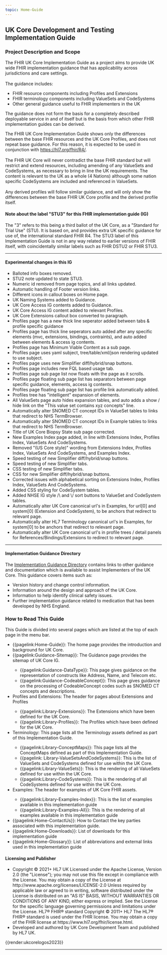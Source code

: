 ```yaml
---
topic: Home-Guide
---
```

## UK Core Development and Testing Implementation Guide ##

<p>
<h3>Project Description and Scope</h3>

The FHIR UK Core Implementation Guide as a project aims to provide UK wide FHIR implementation guidance that has applicability across jurisdictions and care settings.
<br><br>
The guidance includes: 
<ul>
<li>FHIR resource components including Profiles and Extensions</li>
<li>FHIR terminology components including ValueSets and CodeSystems</li>
<li>Other general guidance useful to FHIR implementers in the UK</li>
</ul>
</p>
<p>
The guidance does not form the basis for a completely described deployable service in and of itself but is the basis from which other FHIR implementation guides can be derived.
</p>
<p>
The FHIR UK Core Implementation Guide shows only the differences between the base FHIR resources and the UK Core Profiles, and does not repeat base guidance. For this reason, it is expected to be used in conjunction with <a href="https://hl7.org/fhir/R4/">https://hl7.org/fhir/R4/</a>. 
<br><br>
The FHIR UK Core will never contradict the base FHIR standard but will restrict and extend resources, including amending of any ValueSets and CodeSystems, as necessary to bring in line the UK requirements. The content is relevant to the UK as a whole (4 Nations) although some nation specific CodeSystems are included and referenced in ValueSets. 
<br><br>
Any derived profiles will follow similar guidance, and will only show the differences between the base FHIR UK Core profile and the derived profile itself.
</p>

<div markdown="span" class="alert alert-warning" role="alert"><h4><i class="fa fa-info-circle"></i> Note about the label "STU3" for this FHIR implementation guide (IG)</h4>
The "3" refers to this being a third ballot of the UK Core, as a "Standard for Trial Use" (STU). It is based on, and provides extra UK specific guidance for use of, the international standard FHIR R4. The STU3 label of this Implementation Guide is not in any way related to earlier versions of FHIR itself, with coincidentally similar labels such as FHIR DSTU2 or FHIR STU3.
</div>

---

<div markdown="span" class="alert alert-success" role="alert"><h4><i class="fa fa-flask"></i> Experimental changes in this IG </h4>
<ul>
<li>Balloted info boxes removed.</li>
<li>STU2 note updated to state STU3.</li>
<li>Numeric id removed from page topics, and all links updated.</li>
<li>Automatic handling of Footer version links.</li>
<li>Different icons in callout boxes on Home page.</li>
<li>UK Naming Systems added to Guidance.</li>
<li>UK Core Access IG contents added to Guidance.</li>
<li>UK Core Access IG content added to relevant Profiles.</li>
<li>UK Core Extensions callout box converted to paragraph.</li>
<li>Profiles page has a new thick line seperator added between tabs & profile specific guidance</li>
<li>Profiles page has thick line seperators auto added after any specific elements (mvc, extensions, bindings, contraints), and auto added between elements & access ig contents.</li>
<li>Profiles page has Minimum Viable Content as a sub page.</li>
<li>Profiles page uses yaml subject, tree/table/xml/json rendering updated to use subject.</li>
<li>Profiles page uses new Simplifier diff/hybrid/snap buttons.</li>
<li>Profiles page includes new FQL based usage tab.</li>
<li>Profiles page sub page list now floats with the page as it scrolls.</li>
<li>Profiles page floating sub page list has separators between page specific guidance, elements, access ig contents.</li>
<li>Profiles page floating sub page list has profile link automatically added.</li>
<li>Profiles tree has "intelligent" expansion of elements.</li>
<li>All ValueSets page auto hides expansion tables, and auto adds a show / hide link on the "This value set contains xyz concepts" line.</li>
<li>Automatically alter SNOMED CT concept IDs in ValueSet tables to links that redirect to NHS TermBrowser.</li>
<li>Automatically alter SNOMED CT concept IDs in Example tables to links that redirect to NHS TermBrowser.</li>
<li>Title of UK Core Biopsy State sub page corrected.</li>
<li>New Examples Index page added, in line with Extensions Index, Profiles Index, ValueSets And CodeSystems.</li>
<li>Removed "(US Core style)" wording from Extensions Index, Profiles Index, ValueSets And CodeSystems, and Examples Index.</li>
<li>Speed testing of new Simplifier diff/hybrid/snap buttons.</li>
<li>Speed testing of new Simplifier tabs.</li>
<li>CSS testing of new Simplifier tabs.</li>
<li>CSS for new Simplifier diff/hybrid/snap buttons.</li>
<li>Corrected issues with alphabetical sorting on Extensions Index, Profiles Index, ValueSets And CodeSystems.</li>
<li>Added CSS styling for CodeSystem tables.</li>
<li>Added NHSE IG style /\ and \/ sort buttons to ValueSet and CodeSystem tables.</li>
<li>Automatically alter UK Core canonical url's in Examples, for url[0] and system[0] (Extension and CodeSystem), to be anchors that redirect to relevant page.</li>
<li>Automatically alter HL7 Terminology canonical url's in Examples, for system[0] to be anchors that redirect to relevant page.</li>
<li>Automatically alter UK Core canonical url's in profile trees / detail panels for References/Bindings/Extensions to redirect to relevant page.</li>
</div>

---

<div markdown="span" class="alert alert-warning" role="alert"><h4><i class="fa fa-folder-open"></i> Implementation Guidance Directory </h4>
The <a href="https://simplifier.net/guide/uk-core-implementation-guidance-directory?version=current">Implementation Guidance Directory</a> contains links to other guidance and documentation which is available to assist Implementers of the UK Core. This guidance covers items such as:
<ul>
<li>Version history and change control information.</li>
<li>Information around the design and approach of the UK Core.</li>
<li>Information to help identify clinical safety issues.</li>
<li>Further implementation guidance related to medication that has been developed by NHS England.</li>
</div>

### How to Read This Guide ###

This Guide is divided into several pages which are listed at the top of each page in the menu bar.
<ul>
<li>{{pagelink:Home-Guide}}: The home page provides the introduction and background for UK Core.</li>
<li>{{pagelink:Guidance-Sitemap}}: The Guidance page provides the sitemap of UK Core IG.</li>
<ul>
  <li>{{pagelink:Guidance-DataType}}: This page gives guidance on the representation of constructs like Address, Name, and Telecom etc.</li>
  <li>{{pagelink:Guidance-CodeableConcept}}: This page gives guidance on the processing of CodeableConcept codes such as SNOMED CT concepts and descriptions.</li>
</ul>
<li>Profiles and Extensions: The  header for pages about Extensions and Profiles</li>
<ul>
  <li>{{pagelink:Library-Extensions}}: The Extensions which have been defined for the UK Core.</li>
  <li>{{pagelink:Library-Profiles}}: The Profiles which have been defined for the UK Core.</li>
</ul>
<li>Terminology: This page lists all the Terminology assets defined as part of this Implementation Guide.</li>
<ul>
  <li>{{pagelink:Library-ConceptMaps}}: This page lists all the ConceptMaps defined as part of this Implementation Guide.</li>
  <li>{{pagelink: Library-ValueSetsAndCodeSystems}}: This is the list of ValueSets and CodeSystems defined for use within the UK Core.</li>
  <li>{{pagelink:Library-ValueSets}}: This is the rendering of all ValueSets defined for use within the UK Core.</li>
  <li>{{pagelink:Library-CodeSystems}}: This is the rendering of all CodeSystems defined for use within the UK Core.</li>
</ul>
<li>Examples: The header for examples of UK Core FHIR assets.</li>
<ul>
  <li>{{pagelink:Library-Examples-Index}}: This is the list of examples available in this implementation guide</li>
  <li>{{pagelink:Library-Examples-All}}: This is the rendering of all examples available in this implementation guide</li>
</ul>
<li>{{pagelink:Home-ContactUs}}:  How to Contact the key parties associated with this implementation guide.</li>
<li>{{pagelink:Home-Downloads}}:  List of downloads for this implementation guide</li>
<li>{{pagelink:Home-Glossary}}:  List of abbreviations and external links used in this implementation guide</li>
</ul>

<div markdown="span" class="alert alert-warning" role="alert"><h4 id="I1"><i class="fa fa-legal"></i> Licensing and Publisher</h4>
<ul>
<li> 
Copyright &#169; 2021+ HL7 UK Licensed under the Apache License, Version 2.0 (the &quot;License&quot;); you may not use this file except in compliance with the License. You may obtain a copy of the License at http://www.apache.org/licenses/LICENSE-2.0 Unless required by applicable law or agreed to in writing, software distributed under the License is distributed on an &quot;AS IS&quot; BASIS, WITHOUT WARRANTIES OR CONDITIONS OF ANY KIND, either express or implied. See the License for the specific language governing permissions and limitations under the License. HL7&#174; FHIR&#174; standard Copyright &#169; 2011+ HL7 The HL7&#174; FHIR&#174; standard is used under the FHIR license. You may obtain a copy of the FHIR license at https://www.hl7.org/fhir/license.html.
<li>
Developed and authored by UK Core Development Team and published by HL7 UK.
</ul>
</div> 

{{render:ukcorelogos2023}}

---
